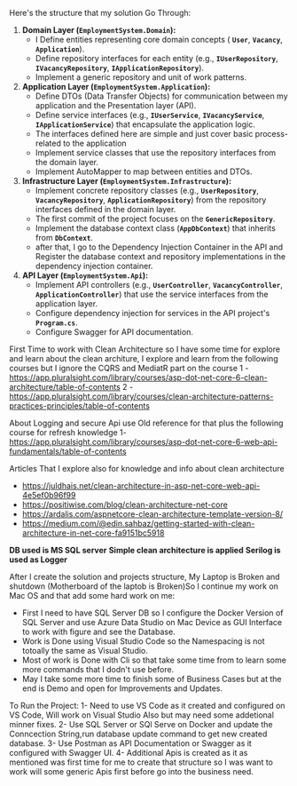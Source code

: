 Here's the structure that my solution Go Through:

1. **Domain Layer (`EmploymentSystem.Domain`):**
    - I Define entities representing core domain concepts ( **`User`**, **`Vacancy`**, **`Application`**).
    - Define repository interfaces for each entity (e.g., **`IUserRepository`**, **`IVacancyRepository`**, **`IApplicationRepository`**).
    - Implement a generic repository and unit of work patterns.
2. **Application Layer (`EmploymentSystem.Application`):**
    - Define DTOs (Data Transfer Objects) for communication between my application and the Presentation layer (API).
    - Define service interfaces (e.g., **`IUserService`**, **`IVacancyService`**, **`IApplicationService`**) that encapsulate the application logic.
    - The interfaces defined here are simple and just cover basic process-related to the application
    - Implement service classes that use the repository interfaces from the domain layer.
    - Implement AutoMapper to map between entities and DTOs.
3. **Infrastructure Layer (`EmploymentSystem.Infrastructure`):**
    - Implement concrete repository classes (e.g., **`UserRepository`**, **`VacancyRepository`**, **`ApplicationRepository`**) from the repository interfaces defined in the domain layer.
    - The first commit of the project focuses on the **`GenericRepository`**.
    - Implement the database context class (**`AppDbContext`**) that inherits from **`DbContext`**.
    - after that, I go to the Dependency Injection Container in the API and Register the database context and repository implementations in the dependency injection container.
4. **API Layer (`EmploymentSystem.Api`):**
    - Implement API controllers (e.g., **`UserController`**, **`VacancyController`**, **`ApplicationController`**) that use the service interfaces from the application layer.
    - Configure dependency injection for services in the API project's **`Program.cs`**.
    - Configure Swagger for API documentation. 

First Time to work with Clean Architecture so I have some time for explore and learn about the clean architure, I explore and learn from the following courses but I ignore the CQRS and MediatR part on the course 
1 - https://app.pluralsight.com/library/courses/asp-dot-net-core-6-clean-architecture/table-of-contents
2 - https://app.pluralsight.com/library/courses/clean-architecture-patterns-practices-principles/table-of-contents

About Logging and secure Api use Old reference for that plus the following course for refresh knowledge
1- https://app.pluralsight.com/library/courses/asp-dot-net-core-6-web-api-fundamentals/table-of-contents

Articles That I explore also for knowledge and info about clean architecture 
- https://juldhais.net/clean-architecture-in-asp-net-core-web-api-4e5ef0b96f99
- https://positiwise.com/blog/clean-architecture-net-core
- https://ardalis.com/aspnetcore-clean-architecture-template-version-8/
- https://medium.com/@edin.sahbaz/getting-started-with-clean-architecture-in-net-core-fa9151bc5918

**DB used is MS SQL server**
**Simple clean architecture is applied**
**Serilog is used as Logger**

After I create the solution and projects structure, My Laptop is Broken and shutdown (Motherboard of the laptob is Broken)So I continue my work on Mac OS and that add some hard work on me:
- First I need to have SQL Server DB so I configure the Docker Version of SQL Server and use Azure Data Studio on Mac Device as GUI Interface to work with figure and see the Database.
- Work is Done using Visual Studio Code so the Namespacing is not totoally the same as Visual Studio.
- Most of work is Done with Cli so that take some time from to learn some more commands that I dodn't use before.
- May I take some more time to finish some of Business Cases but at the end is Demo and open for Improvements and Updates.

To Run the Project:
1- Need to use VS Code as it created and configured on VS Code, Will work on Visual Studio Also but may need some addetional minner fixes.
2- Use SQL Server or SQl Serve on Docker and update the Conncection String,run database update command to get new created database.
3- Use Postman as API Documentation or Swagger as it configured with Swagger UI.
4- Additional Apis is created as it as mentioned was first time for me to create that structure so I was want to work will some generic Apis first before go into the business need.
